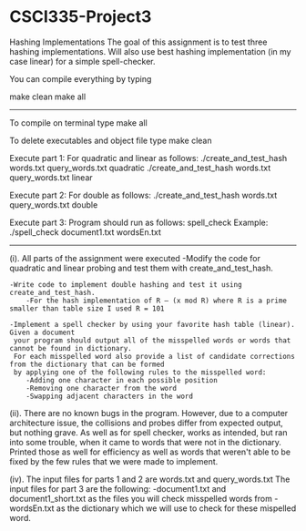 # CSCI335-Project3
Hashing Implementations
The goal of this assignment is to test three hashing implementations. 
Will also use best hashing implementation (in my case linear) for a simple spell-checker. 


You can compile everything by typing 

make clean
make all

------------------------------------------------------------------------------------------------------------------------------
To compile on terminal type
  make all

To delete executables and object file type
  make clean

Execute part 1: For quadratic and linear as follows:
./create_and_test_hash  words.txt query_words.txt quadratic
./create_and_test_hash  words.txt query_words.txt linear
		

Execute part 2: For double as follows:
./create_and_test_hash  words.txt query_words.txt double


Execute part 3: Program should run as follows: 
spell_check <document file> <dictionary file> 
Example:
./spell_check document1.txt wordsEn.txt 	

------------------------------------------------------------------------------------------------------------------------------
(i). All parts of the assignment were executed
	-Modify the code for quadratic and linear probing and test them with create_and_test_hash. 

	-Write code to implement double hashing and test it using create_and_test_hash.  
		-For the hash implementation of R – (x mod R) where R is a prime smaller than table size I used R = 101

	-Implement a spell checker by using your favorite hash table (linear). Given a document 
	 your program should output all of the misspelled words or words that cannot be found in dictionary.
	 For each misspelled word also provide a list of candidate corrections from the dictionary that can be formed
	 by applying one of the following rules to the misspelled word: 
		-Adding one character in each possible position 
		-Removing one character from the word 
		-Swapping adjacent characters in the word 
 	

(ii). There are no known bugs in the program. However, due to a computer architecture issue, the collisions and probes differ
      from expected output, but nothing grave.
      As well as for spell checker, works as intended, but ran into some trouble, when it came to words that were not in the dictionary.
      Printed those as well for efficiency as well as words that weren't able to be fixed by the few rules that we were made to implement.
 

(iv).  The input files for parts 1 and 2 are words.txt and query_words.txt
       The input files for part 3 are the following:
         -document1.txt and document1_short.txt as the files you will check misspelled words from
	 -wordsEn.txt as the dictionary which we will use to check for these mispelled word.
